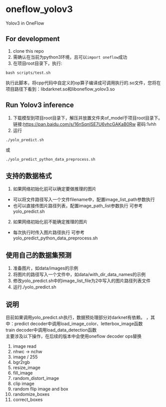 # oneflow_yolov3
Yolov3 in OneFlow

## For development
1. clone this repo
2. 需确认在当前为python3环境，且可以`import oneflow`成功
3. 在项目root目录下，执行:
```
bash scripts/test.sh
```
执行此脚本，将cpp代码中自定义的op算子编译成可调用执行的.so文件，您将在项目路径下看到：libdarknet.so和liboneflow_yolov3.so

## Run Yolov3 inference

1. 下载模型到项目root目录下，解压并放置文件夹of_model于项目root目录下。
链接:https://pan.baidu.com/s/16nSqnISE7U6vhcGAKaB0Rw  密码:1vhh
2. 运行
```
./yolo_predict.sh
```
或
```
./yolo_predict_python_data_preprocess.sh
```

## 支持的数据格式
1. 如果网络初始化前可以确定要做推理的图片
- 可以将文件路径写入一个文件filename中，配置image_list_path参数执行
- 也可以直接传图片路径列表，配置image_path_list参数执行
可参考yolo_predict.sh
2. 如果网络初始化前不能确定推理的图片
- 每次执行时传入图片路径执行
可参考yolo_predict_python_data_preprocess.sh


## 使用自己的数据集预测
1. 准备图片，如data/images的示例
2. 将图片的路径写入一个文件中，如data/with_dir_data_names的示例
3. 修改yolo_predict.sh中的image_list_file为2中写入的图片路径列表文件
4. 运行./yolo_predict.sh


## 说明
目前如果调用yolo_predict.sh执行，数据预处理部分对darknet有依赖。
，其中：predict decoder中调用load_image_color、letterbox_image函数  
train decoder中调用load_data_detection函数  
主要涉及以下操作，在后续的版本中会使用oneflow decoder ops替换  
1. image read  
2. nhwc -> nchw  
3. image / 255  
4. bgr2rgb  
5. resize_image  
6. fill_image   
7. random_distort_image  
8. clip image  
9. random flip image and box  
10. randomize_boxes   
11. correct_boxes  
